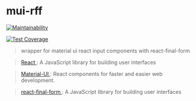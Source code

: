 # mui-rff
[![Maintainability](https://api.codeclimate.com/v1/badges/14b45935ebd014e5a75d/maintainability)](https://codeclimate.com/github/apjames93/rff-wrapper/maintainability)

[![Test Coverage](https://api.codeclimate.com/v1/badges/14b45935ebd014e5a75d/test_coverage)](https://codeclimate.com/github/apjames93/rff-wrapper/test_coverage)

> wrapper for material ui react input components with react-final-form

> [React ](https://reactjs.org/): A JavaScript library for building user interfaces

> [Material-UI ](https://material-ui.com/): React components for faster and easier web development.

> [react-final-form ](https://final-form.org/react): A JavaScript library for building user interfaces
